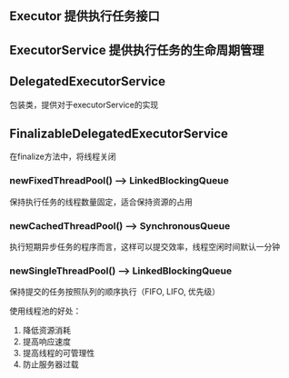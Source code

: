 
## Executor 提供执行任务接口
## ExecutorService 提供执行任务的生命周期管理

## DelegatedExecutorService
包装类，提供对于executorService的实现

## FinalizableDelegatedExecutorService
在finalize方法中，将线程关闭

### newFixedThreadPool() --> LinkedBlockingQueue
保持执行任务的线程数量固定，适合保持资源的占用

### newCachedThreadPool() --> SynchronousQueue
执行短期异步任务的程序而言，这样可以提交效率，线程空闲时间默认一分钟

### newSingleThreadPool() --> LinkedBlockingQueue
保持提交的任务按照队列的顺序执行（FIFO, LIFO, 优先级）

使用线程池的好处：
1. 降低资源消耗
2. 提高响应速度
3. 提高线程的可管理性
4. 防止服务器过载


